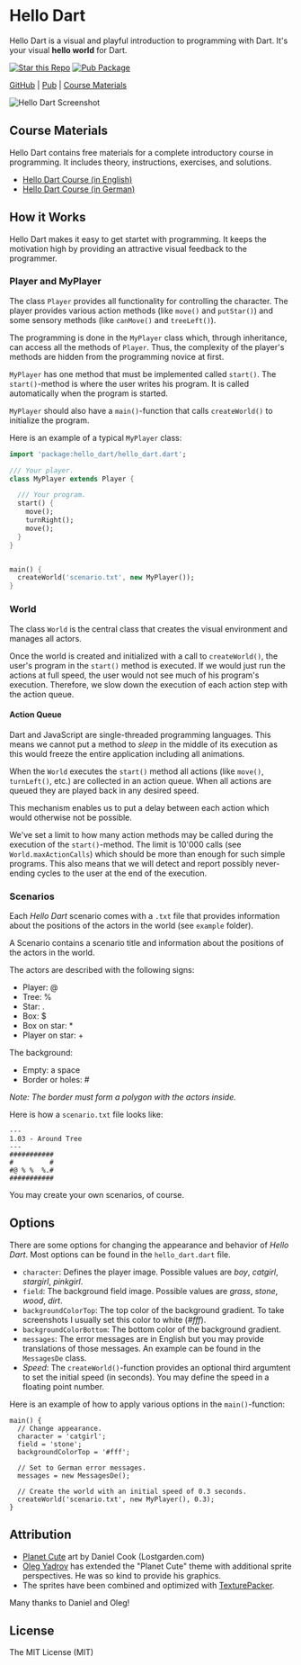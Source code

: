 # Hello Dart

Hello Dart is a visual and playful introduction to programming with Dart. It's
your visual **hello world** for Dart.

[![Star this Repo](https://img.shields.io/github/stars/marcojakob/hello-dart.svg?style=flat-square)](https://github.com/marcojakob/hello-dart)
[![Pub Package](https://img.shields.io/pub/v/hello_dart.svg?style=flat-square)](https://pub.dartlang.org/packages/hello_dart)

[GitHub](https://github.com/marcojakob/hello-dart) | 
[Pub](https://pub.dartlang.org/packages/hello_dart) | 
[Course Materials](http://code.makery.ch/library/hello-dart/)

![Hello Dart Screenshot](https://raw.githubusercontent.com/marcojakob/hello-dart/master/doc/hello-dart-animation.gif)


## Course Materials

Hello Dart contains free materials for a complete introductory course in 
programming. It includes theory, instructions, exercises, and solutions.

* [Hello Dart Course (in English)](http://code.makery.ch/library/hello-dart/)
* [Hello Dart Course (in German)](http://code.makery.ch/library/hello-dart/de/)


## How it Works

Hello Dart makes it easy to get startet with programming. It keeps the 
motivation high by providing an attractive visual feedback to the programmer.


### Player and MyPlayer

The class `Player` provides all functionality for controlling the character. The
player provides various action methods (like `move()` and `putStar()`) and some 
sensory methods (like `canMove()` and `treeLeft()`). 

The programming is done in the `MyPlayer` class which, through inheritance, can
access all the methods of `Player`. Thus, the complexity of the player's 
methods are hidden from the programming novice at first.

`MyPlayer` has one method that must be implemented called `start()`. The 
`start()`-method is where the user writes his program. It is called 
automatically when the program is started.

`MyPlayer` should also have a `main()`-function that calls `createWorld()` to
initialize the program.

Here is an example of a typical `MyPlayer` class:

```dart
import 'package:hello_dart/hello_dart.dart';

/// Your player.
class MyPlayer extends Player {

  /// Your program.
  start() {
    move();
    turnRight();
    move();
  }
}


main() {
  createWorld('scenario.txt', new MyPlayer());
}
```


### World

The class `World` is the central class that creates the visual environment and 
manages all actors.

Once the world is created and initialized with a call to `createWorld()`, the
user's program in the `start()` method is executed. If we would just run the 
actions at full speed, the user would not see much of his program's execution. 
Therefore, we slow down the execution of each action step with the action queue.


#### Action Queue

Dart and JavaScript are single-threaded programming languages. This means we 
cannot put a method to *sleep* in the middle of its execution as this would 
freeze the entire application including all animations.

When the `World` executes the `start()` method all actions (like `move()`,
`turnLeft()`, etc.) are collected in an action queue. When all actions are 
queued they are played back in any desired speed. 

This mechanism enables us to put a delay between each action which would 
otherwise not be possible.

We've set a limit to how many action methods may be called during the execution
of the `start()`-method. The limit is 10'000 calls (see `World.maxActionCalls`)
which should be more than enough for such simple programs. This also means that
we will detect and report possibly never-ending cycles to the user at the end 
of the execution.


### Scenarios

Each *Hello Dart* scenario comes with a `.txt` file that provides information 
about the positions of the actors in the world (see `example` folder).

A Scenario contains a scenario title and information about the positions of the 
actors in the world.

The actors are described with the following signs:

* Player: @
* Tree: %
* Star: .
* Box: $
* Box on star: *
* Player on star: +


The background:

* Empty: a space
* Border or holes: #

*Note: The border must form a polygon with the actors inside.*

Here is how a `scenario.txt` file looks like:

```
---
1.03 - Around Tree
---
###########
#         #
#@ % %  %.#
###########
```

You may create your own scenarios, of course.


## Options

There are some options for changing the appearance and behavior of *Hello Dart*.
Most options can be found in the `hello_dart.dart` file.

* `character`: Defines the player image. Possible values are *boy*, *catgirl*,
  *stargirl*, *pinkgirl*.
* `field`: The background field image. Possible values are *grass*, *stone*, 
  *wood*, *dirt*.
* `backgroundColorTop`: The top color of the background gradient. To take 
  screenshots I usually set this color to white (*#fff*).
* `backgroundColorBottom`: The bottom color of the background gradient.
* `messages`: The error messages are in English but you may provide 
  translations of those messages. An example can be found in the `MessagesDe`
  class.
* *Speed*: The `createWorld()`-function provides an optional third argumtent
  to set the initial speed (in seconds). You may define the speed in a floating 
  point number.

Here is an example of how to apply various options in the `main()`-function:

```
main() {
  // Change appearance.
  character = 'catgirl';
  field = 'stone';
  backgroundColorTop = '#fff';

  // Set to German error messages.
  messages = new MessagesDe();

  // Create the world with an initial speed of 0.3 seconds.
  createWorld('scenario.txt', new MyPlayer(), 0.3);
}
```


## Attribution

* [Planet Cute](http://www.lostgarden.com/2007/05/dancs-miraculously-flexible-game.html) 
art by Daniel Cook (Lostgarden.com)
* [Oleg Yadrov](https://www.linkedin.com/in/olegyadrov) has extended the 
"Planet Cute" theme with additional sprite perspectives. He was so kind to provide
his graphics.
* The sprites have been combined and optimized with 
[TexturePacker](http://www.codeandweb.com/texturepacker).

Many thanks to Daniel and Oleg!


## License

The MIT License (MIT)